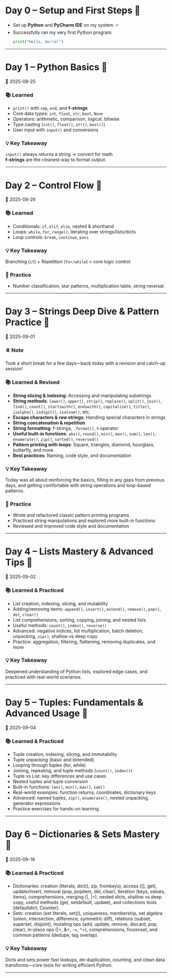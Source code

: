 # Day 0 – Setup and First Steps 🚀
- Set up **Python** and **PyCharm IDE** on my system. ⚡  
- Successfully ran my very first Python program:
    ```python
  print("Hello, World!")
    ```

---

# Day 1 – Python Basics 📘
📅 2025-08-25  

### 📚 Learned
- `print()` with `sep`, `end`, and **f-strings**  
- Core data types: `int`, `float`, `str`, `bool`, `None`  
- Operators: arithmetic, comparison, logical, bitwise  
- Type casting (`int()`, `float()`, `str()`, `bool()`)  
- User input with `input()` and conversions  

### 💡 Key Takeaway
`input()` always returns a string → convert for math.  
**f-strings** are the cleanest way to format output.  

---

# Day 2 – Control Flow 🎯
📅 2025-08-26  

### 📚 Learned
- Conditionals: `if`, `elif`, `else`, nested & shorthand  
- Loops: `while`, `for`, `range()`, iterating over strings/lists/dicts  
- Loop controls: `break`, `continue`, `pass`  

### 💡 Key Takeaway
Branching (`if`) + Repetition (`for/while`) = core logic control.  

### 📝 Practice
- Number classification, star patterns, multiplication table, string reversal.

---

# Day 3 – Strings Deep Dive & Pattern Practice 🔄
📅 2025-09-01  

### ⏸️ Note
Took a short break for a few days—back today with a revision and catch-up session!

### 📚 Learned & Revised
- **String slicing & indexing**: Accessing and manipulating substrings
- **String methods**: `lower()`, `upper()`, `strip()`, `replace()`, `split()`, `join()`, `find()`, `count()`, `startswith()`, `endswith()`, `capitalize()`, `title()`, `isalpha()`, `isdigit()`, `isalnum()`, etc.
- **Escape characters & raw strings**: Handling special characters in strings
- **String concatenation & repetition**
- **String formatting**: f-strings, `.format()`, `%` operator
- **Useful built-in functions**: `abs()`, `round()`, `min()`, `max()`, `sum()`, `len()`, `enumerate()`, `zip()`, `sorted()`, `reversed()`
- **Pattern printing with loops**: Square, triangles, diamond, hourglass, butterfly, and more
- **Best practices**: Naming, code style, and documentation

### 💡 Key Takeaway
Today was all about reinforcing the basics, filling in any gaps from previous days, and getting comfortable with string operations and loop-based patterns.

### 📝 Practice
- Wrote and refactored classic pattern printing programs
- Practiced string manipulations and explored more built-in functions
- Reviewed and improved code style and documentation

---

# Day 4 – Lists Mastery & Advanced Tips 📝  
📅 2025-09-02  

### 📚 Learned & Practiced  
- List creation, indexing, slicing, and mutability  
- Adding/removing items: `append()`, `insert()`, `extend()`, `remove()`, `pop()`, `del`, `clear()`  
- List comprehensions, sorting, copying, joining, and nested lists  
- Useful methods: `count()`, `index()`, `reverse()`  
- Advanced: negative indices, list multiplication, batch deletion, unpacking, `zip()`, shallow vs deep copy  
- Practice: aggregation, filtering, flattening, removing duplicates, and more

### 💡 Key Takeaway  
Deepened understanding of Python lists, explored edge cases, and practiced with real-world scenarios.

---

# Day 5 – Tuples: Fundamentals & Advanced Usage 📝  
📅 2025-09-04  

### 📚 Learned & Practiced  
- Tuple creation, indexing, slicing, and immutability  
- Tuple unpacking (basic and extended)  
- Looping through tuples (for, while)  
- Joining, repeating, and tuple methods (`count()`, `index()`)  
- Tuple vs List: key differences and use cases  
- Nested tuples and tuple conversion  
- Built-in functions: `len()`, `min()`, `max()`, `sum()`  
- Real-world examples: function returns, coordinates, dictionary keys  
- Advanced: named tuples, `zip()`, `enumerate()`, nested unpacking, generator expressions  
- Practice exercises for hands-on learning

---

# Day 6 – Dictionaries & Sets Mastery 🧭
📅 2025-09-18  

### 📚 Learned & Practiced  
- Dictionaries: creation (literals, dict(), zip, fromkeys), access ([], get), update/insert, removal (pop, popitem, del, clear), iteration (keys, values, items), comprehensions, merging (|, |=), nested dicts, shallow vs deep copy, useful methods (get, setdefault, update), and collections tools (defaultdict, Counter).
- Sets: creation (set literals, set()), uniqueness, membership, set algebra (union, intersection, difference, symmetric diff), relations (subset, superset, disjoint), mutating ops (add, update, remove, discard, pop, clear), in-place ops (|=, &=, -=, ^=), comprehensions, frozenset, and common patterns (dedupe, tag overlap).

### 💡 Key Takeaway  
Dicts and sets power fast lookups, de-duplication, counting, and clean data transforms—core tools for writing efficient Python.

---
